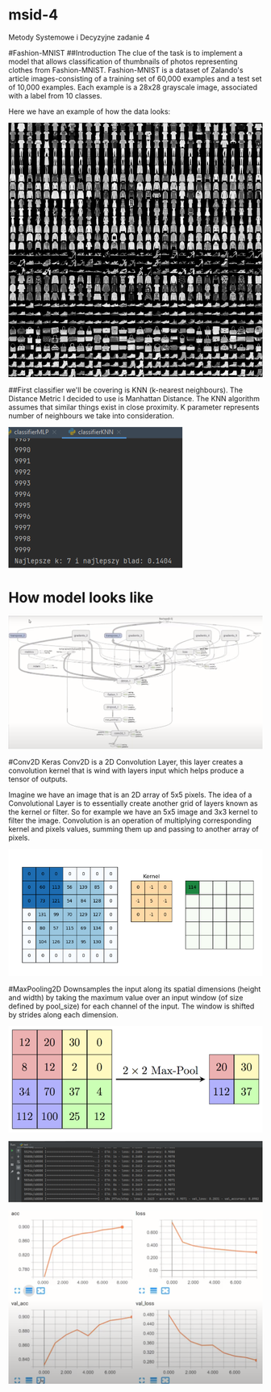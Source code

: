 # msid-4
Metody Systemowe i Decyzyjne zadanie 4


#Fashion-MNIST ##Introduction The clue of the task is to implement a model that allows classification of thumbnails of photos representing clothes from Fashion-MNIST. Fashion-MNIST is a dataset of Zalando's article images-consisting of a training set of 60,000 examples and a test set of 10,000 examples. Each example is a 28x28 grayscale image, associated with a label from 10 classes.

Here we have an example of how the data looks:

![fashion-mnist](./image/fashion-mnist.png)


##First classifier we'll be covering is KNN (k-nearest neighbours). The Distance Metric I decided to use is Manhattan Distance. The KNN algorithm assumes that similar things exist in close proximity. K parameter represents number of neighbours we take into consideration.

![bestK](./image/bestK.png)



# How model looks like
![howModelLookLike](./image/howModelLookLike.png)

#Conv2D
Keras Conv2D is a 2D Convolution Layer, this layer creates a convolution kernel that is wind with layers input which helps produce a tensor of outputs.

Imagine we have an image that is an 2D array of 5x5 pixels. The idea of a Convolutional Layer is to essentially create another grid of layers known as the kernel or filter. So for example we have an 5x5 image and 3x3 kernel to filter the image. Convolution is an operation of multiplying corresponding kernel and pixels values, summing them up and passing to another array of pixels.

![keras_conv2d](./image/keras_conv2d.gif)


#MaxPooling2D
Downsamples the input along its spatial dimensions (height and width) by taking the maximum value over an input window (of size defined by pool_size) for each channel of the input. The window is shifted by strides along each dimension.

![MaxpoolSample2](./image/MaxpoolSample2.png)

![myAccu](./image/myAccu.png)

![accuPlot](./image/accuPlot.png)

